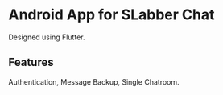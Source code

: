 # Android App for SLabber Chat

Designed using Flutter.

## Features
Authentication, Message Backup, Single Chatroom.
